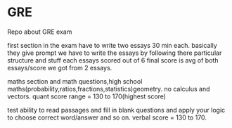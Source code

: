 # GRE
Repo about GRE exam

first section in the exam
have to write two essays
30 min each.
basically they give prompt we have to write the essays by following there particular structure and stuff
each essays scored out of 6 
final score is avg of both essays/score we got from 2 essays.

maths section and math questions,high school maths(probability,ratios,fractions,statistics)geometry.
no calculus and vectors.
quant score range = 130 to 170(highest score) 

test ability to read passages and fill in blank questions and apply your logic to choose correct word/answer and so on.
verbal score = 130 to 170.
